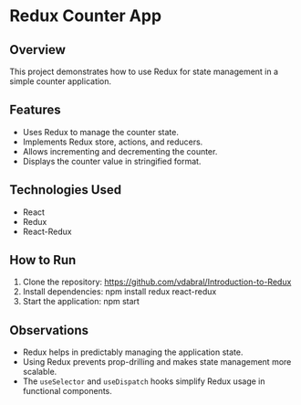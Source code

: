 # Redux Counter App

## Overview
This project demonstrates how to use Redux for state management in a simple counter application.

## Features
- Uses Redux to manage the counter state.
- Implements Redux store, actions, and reducers.
- Allows incrementing and decrementing the counter.
- Displays the counter value in stringified format.

## Technologies Used
- React
- Redux
- React-Redux

## How to Run
1. Clone the repository: https://github.com/vdabral/Introduction-to-Redux
2. Install dependencies: npm install redux react-redux
3. Start the application: npm start

## Observations
- Redux helps in predictably managing the application state.
- Using Redux prevents prop-drilling and makes state management more scalable.
- The `useSelector` and `useDispatch` hooks simplify Redux usage in functional components.

